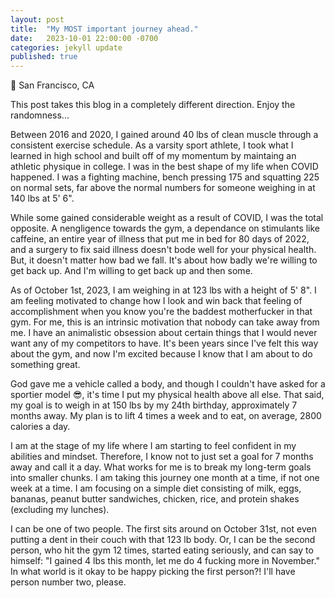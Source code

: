 ```yaml
---
layout: post
title:  "My MOST important journey ahead."
date:   2023-10-01 22:00:00 -0700
categories: jekyll update
published: true
---
```

📍 San Francisco, CA

This post takes this blog in a completely different direction. Enjoy the randomness...

Between 2016 and 2020, I gained around 40 lbs of clean muscle through a consistent exercise schedule. As a varsity sport athlete, I took what I learned in high school and built off of my momentum by maintaing an athletic physique in college. I was in the best shape of my life when COVID happened. I was a fighting machine, bench pressing 175 and squatting 225 on normal sets, far above the normal numbers for someone weighing in at 140 lbs at 5' 6".

While some gained considerable weight as a result of COVID, I was the total opposite. A nengligence towards the gym, a dependance on stimulants like caffeine, an entire year of illness that put me in bed for 80 days of 2022, and a surgery to fix said illness doesn't bode well for your physical health. But, it doesn't matter how bad we fall. It's about how badly we're willing to get back up. And I'm willing to get back up and then some.

As of October 1st, 2023, I am weighing in at 123 lbs with a height of 5' 8". I am feeling motivated to change how I look and win back that feeling of accomplishment when you know you're the baddest motherfucker in that gym. For me, this is an intrinsic motivation that nobody can take away from me. I have an animalistic obsession about certain things that I would never want any of my competitors to have. It's been years since I've felt this way about the gym, and now I'm excited because I know that I am about to do something great.

God gave me a vehicle called a body, and though I couldn't have asked for a sportier model 😎, it's time I put my physical health above all else. That said, my goal is to weigh in at 150 lbs by my 24th birthday, approximately 7 months away. My plan is to lift 4 times a week and to eat, on average, 2800 calories a day. 

I am at the stage of my life where I am starting to feel confident in my abilities and mindset. Therefore, I know not to just set a goal for 7 months away and call it a day. What works for me is to break my long-term goals into smaller chunks. I am taking this journey one month at a time, if not one week at a time. I am focusing on a simple diet consisting of milk, eggs, bananas, peanut butter sandwiches, chicken, rice, and protein shakes (excluding my lunches).

I can be one of two people. The first sits around on October 31st, not even putting a dent in their couch with that 123 lb body. Or, I can be the second person, who hit the gym 12 times, started eating seriously, and can say to himself: "I gained 4 lbs this month, let me do 4 fucking more in November." In what world is it okay to be happy picking the first person?! I'll have person number two, please.